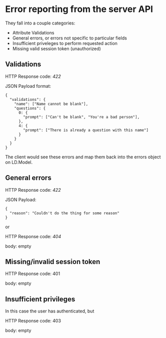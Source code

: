 # Error reporting from the server API

They fall into a couple categories:

- Attribute Validations
- General errors, or errors not specific to particular fields
- Insufficient priveleges to perform requested action
- Missing valid session token (unauthorized)

## Validations

HTTP Response code: *422*

JSON Payload format:

    {
      "validations": {
        "name": ["Name cannot be blank"],
        "questions": {
          0: {
            "prompt": ["Can't be blank", "You're a bad person"],
          },
          4: {
            "prompt": ["There is already a question with this name"]
          }
        }
      }
    }

The client would see these errors and map them back into the errors object on LD.Model.

## General errors

HTTP Response code: *422*

JSON Payload:

    {
      "reason": "Couldn't do the thing for some reason"
    }

or

HTTP Response code: *404*

body: empty

## Missing/invalid session token

HTTP Response code: 401

body: empty

## Insufficient privileges

In this case the user has authenticated, but

HTTP Response code: 403

body: empty